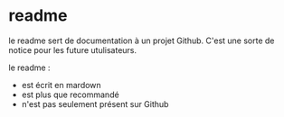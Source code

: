 # readme

le readme sert de documentation à un projet Github. C'est une sorte de notice pour les future utulisateurs.

le readme :

- est écrit en mardown
- est plus que recommandé
- n'est pas seulement présent sur Github